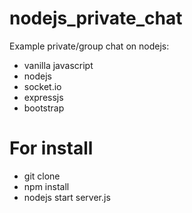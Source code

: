 # nodejs_private_chat

Example private/group chat on nodejs:
* vanilla javascript
* nodejs
* socket.io
* expressjs
* bootstrap

# For install

 * git clone 
 * npm install
 * nodejs start server.js
